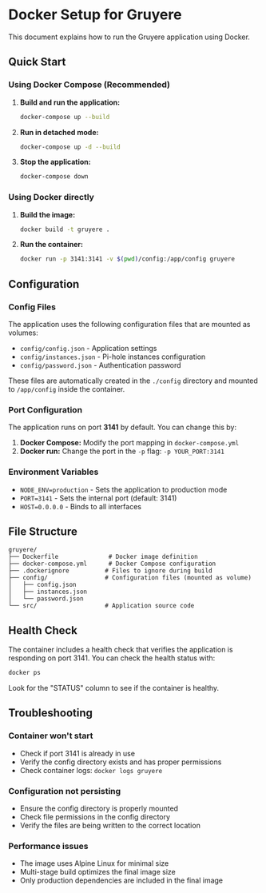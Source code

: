 # Docker Setup for Gruyere

This document explains how to run the Gruyere application using Docker.

## Quick Start

### Using Docker Compose (Recommended)

1. **Build and run the application:**

   ```bash
   docker-compose up --build
   ```

2. **Run in detached mode:**

   ```bash
   docker-compose up -d --build
   ```

3. **Stop the application:**
   ```bash
   docker-compose down
   ```

### Using Docker directly

1. **Build the image:**

   ```bash
   docker build -t gruyere .
   ```

2. **Run the container:**
   ```bash
   docker run -p 3141:3141 -v $(pwd)/config:/app/config gruyere
   ```

## Configuration

### Config Files

The application uses the following configuration files that are mounted as volumes:

- `config/config.json` - Application settings
- `config/instances.json` - Pi-hole instances configuration
- `config/password.json` - Authentication password

These files are automatically created in the `./config` directory and mounted to `/app/config` inside the container.

### Port Configuration

The application runs on port **3141** by default. You can change this by:

1. **Docker Compose:** Modify the port mapping in `docker-compose.yml`
2. **Docker run:** Change the port in the `-p` flag: `-p YOUR_PORT:3141`

### Environment Variables

- `NODE_ENV=production` - Sets the application to production mode
- `PORT=3141` - Sets the internal port (default: 3141)
- `HOST=0.0.0.0` - Binds to all interfaces

## File Structure

```
gruyere/
├── Dockerfile              # Docker image definition
├── docker-compose.yml      # Docker Compose configuration
├── .dockerignore          # Files to ignore during build
├── config/                # Configuration files (mounted as volume)
│   ├── config.json
│   ├── instances.json
│   └── password.json
└── src/                   # Application source code
```

## Health Check

The container includes a health check that verifies the application is responding on port 3141. You can check the health status with:

```bash
docker ps
```

Look for the "STATUS" column to see if the container is healthy.

## Troubleshooting

### Container won't start

- Check if port 3141 is already in use
- Verify the config directory exists and has proper permissions
- Check container logs: `docker logs gruyere`

### Configuration not persisting

- Ensure the config directory is properly mounted
- Check file permissions in the config directory
- Verify the files are being written to the correct location

### Performance issues

- The image uses Alpine Linux for minimal size
- Multi-stage build optimizes the final image size
- Only production dependencies are included in the final image
